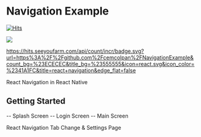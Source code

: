 # Navigation Example 

[![Hits](https://hits.seeyoufarm.com/api/count/incr/badge.svg?url=https%3A%2F%2Fgithub.com%2Fcemcolpan%2FNavigationExample&count_bg=%23ECECEC&title_bg=%23555555&icon=react.svg&icon_color=%2341A1FC&title=react+navigation&edge_flat=false)](https://hits.seeyoufarm.com)

<a href="https://hits.seeyoufarm.com"><img src="https://hits.seeyoufarm.com/api/count/incr/badge.svg?url=https%3A%2F%2Fgithub.com%2Fcemcolpan%2FNavigationExample&count_bg=%23ECECEC&title_bg=%23555555&icon=react.svg&icon_color=%2341A1FC&title=react+navigation&edge_flat=false"/></a>

https://hits.seeyoufarm.com/api/count/incr/badge.svg?url=https%3A%2F%2Fgithub.com%2Fcemcolpan%2FNavigationExample&count_bg=%23ECECEC&title_bg=%23555555&icon=react.svg&icon_color=%2341A1FC&title=react+navigation&edge_flat=false

React Navigation in React Native

## Getting Started

--  Splash Screen
--  Login Screen
--  Main Screen

React Navigation Tab Change & Settings Page
